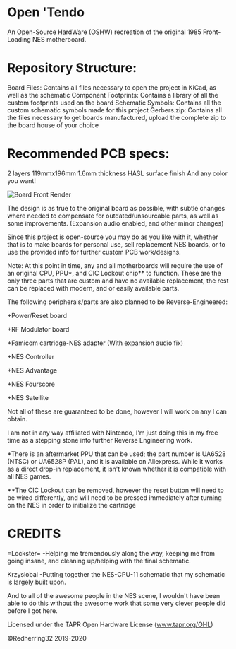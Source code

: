 # Open 'Tendo
An Open-Source HardWare (OSHW) recreation of the original 1985 Front-Loading NES motherboard.

# Repository Structure:

Board Files: Contains all files necessary to open the project in KiCad, as well as the schematic
Component Footprints: Contains a library of all the custom footprints used on the board
Schematic Symbols: Contains all the custom schematic symbols made for this project
Gerbers.zip: Contains all the files necessary to get boards manufactured, upload the complete zip to the board house of your choice

# Recommended PCB specs:

2 layers
119mmx196mm
1.6mm thickness
HASL surface finish
And any color you want!

![Board Front Render](https://i.imgur.com/fP8ixAj.jpg)

The design is as true to the original board as possible, with subtle changes where needed to compensate for outdated/unsourcable parts,
as well as some improvements. (Expansion audio enabled, and other minor changes)

Since this project is open-source you may do as you like with it, whether that is to make boards for personal use, sell replacement NES boards, or to use the provided info for further custom PCB work/designs.

Note: At this point in time, any and all motherboards will require the use of an original CPU, PPU*, and CIC Lockout chip** to function.
These are the only three parts that are custom and have no available replacement, the rest can be replaced with modern, and or easily available parts.

The following peripherals/parts are also planned to be Reverse-Engineered:

+Power/Reset board

+RF Modulator board

+Famicom cartridge-NES adapter (With expansion audio fix)

+NES Controller

+NES Advantage

+NES Fourscore

+NES Satellite

Not all of these are guaranteed to be done, however I will work on any I can obtain.





I am not in any way affiliated with Nintendo, I'm just doing this in my free time as a stepping stone into further Reverse Engineering work.


*There is an aftermarket PPU that can be used; the part number is UA6528 (NTSC) or UA6528P (PAL), and it is available on Aliexpress.
While it works as a direct drop-in replacement, it isn't known whether it is compatible with all NES games.

**The CIC Lockout can be removed, however the reset button will need to be wired differently, and will need to be pressed immediately after turning on the NES in order to initialize the cartridge



# CREDITS
=Lockster= -Helping me tremendously along the way, keeping me from going insane, and cleaning up/helping with the final schematic. 


Krzysiobal -Putting together the NES-CPU-11 schematic that my schematic is largely built upon.


And to all of the awesome people in the NES scene, I wouldn't have been able to do this without the awesome work that some very clever people did before I got here. 

Licensed under
       the TAPR Open Hardware License (www.tapr.org/OHL)

©Redherring32 2019-2020
